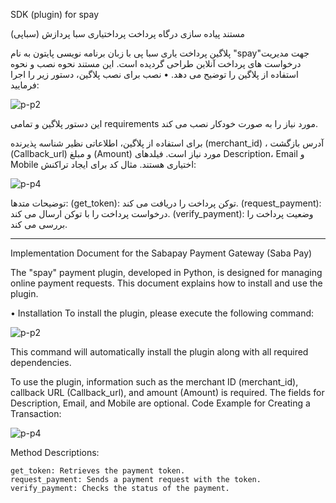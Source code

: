 SDK (plugin) for spay

مستند پیاده سازی درگاه پرداخت پرداختیاری سبا پردازش (سباپی)

پلاگین پرداخت یاری سبا پی با زبان برنامه نویسی پایتون  به نام "spay"جهت  مدیریت درخواست های پرداخت آنلاین طراحی گردیده است. این مستند نحوه نصب و نحوه استفاده از پلاگین را توضیح می دهد.
•	نصب
برای نصب پلاگین، دستور زیر را اجرا فرمایید:

![p-p2](https://github.com/user-attachments/assets/6000d3f0-5399-4443-9d5f-926c20111e7c)


این دستور پلاگین و تمامی  requirements مورد نیاز را به صورت خودکار نصب می کند.

برای استفاده از پلاگین، اطلاعاتی نظیر شناسه پذیرنده (merchant_id) ، آدرس بازگشت (Callback_url) و مبلغ (Amount) مورد نیاز است.  فیلدهای Description، Email و Mobile اختیاری هستند.
مثال کد برای ایجاد تراکنش: 

![p-p4](https://github.com/user-attachments/assets/dd6eeab3-a03b-4312-8729-601ea1a2288a)

توضیحات متدها:
 (get_token): توکن پرداخت را دریافت می کند.
 (request_payment): درخواست پرداخت را با توکن ارسال می کند.
 (verify_payment): وضعیت پرداخت را بررسی می کند.


-------------------------------------------------------------------------------------------------------------------------------------------------------------------------------------------------------------------------------------------------------------------------------

Implementation Document for the Sabapay Payment Gateway (Saba Pay)

The "spay" payment plugin, developed in Python, is designed for managing online payment requests. This document explains how to install and use the plugin.

• Installation
To install the plugin, please execute the following command:

![p-p2](https://github.com/user-attachments/assets/6000d3f0-5399-4443-9d5f-926c20111e7c)

This command will automatically install the plugin along with all required dependencies.

To use the plugin, information such as the merchant ID (merchant_id), callback URL (Callback_url), and amount (Amount) is required. The fields for Description, Email, and Mobile are optional.
Code Example for Creating a Transaction:

![p-p4](https://github.com/user-attachments/assets/09c0686b-2896-48de-8773-1efc6adcb6a2)


Method Descriptions:

    get_token: Retrieves the payment token.
    request_payment: Sends a payment request with the token.
    verify_payment: Checks the status of the payment.
